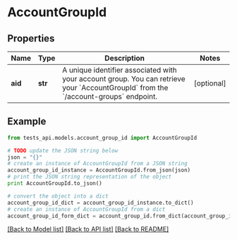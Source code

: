 # AccountGroupId


## Properties
Name | Type | Description | Notes
------------ | ------------- | ------------- | -------------
**aid** | **str** | A unique identifier associated with your account group. You can retrieve your &#x60;AccountGroupId&#x60; from the &#x60;/account-groups&#x60; endpoint. | [optional] 

## Example

```python
from tests_api.models.account_group_id import AccountGroupId

# TODO update the JSON string below
json = "{}"
# create an instance of AccountGroupId from a JSON string
account_group_id_instance = AccountGroupId.from_json(json)
# print the JSON string representation of the object
print AccountGroupId.to_json()

# convert the object into a dict
account_group_id_dict = account_group_id_instance.to_dict()
# create an instance of AccountGroupId from a dict
account_group_id_form_dict = account_group_id.from_dict(account_group_id_dict)
```
[[Back to Model list]](../README.md#documentation-for-models) [[Back to API list]](../README.md#documentation-for-api-endpoints) [[Back to README]](../README.md)


